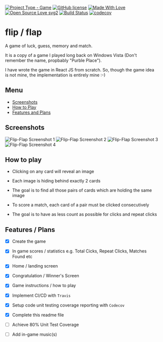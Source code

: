 [![Project Type - Game](https://img.shields.io/badge/Type-GAME-blueviolet.svg)](https://codotronix.github.io/flip-flap/)
[![GitHub license](https://img.shields.io/badge/License-MIT-blue.svg)](https://github.com/codotronix/flip-flap/blob/master/LICENSE)
[![Made With Love](https://img.shields.io/badge/Made%20With-Love-orange.svg)](https://github.com/codotronix/flip-flap)
[![Open Source Love svg2](https://badges.frapsoft.com/os/v2/open-source.svg?v=103)](https://github.com/codotronix/flip-flap)
[![Build Status](https://travis-ci.com/codotronix/flip-flap.svg?branch=master)](https://travis-ci.com/codotronix/flip-flap)
[![codecov](https://codecov.io/gh/codotronix/flip-flap/branch/master/graph/badge.svg)](https://codecov.io/gh/codotronix/flip-flap)


# flip / flap
A game of luck, guess, memory and match. 

It is a copy of a game I played long back on Windows Vista (Don't remember the name, propbably "Purble Place"). 

I have wrote the game in React JS from scratch. So, though the game idea is not mine, the implementation is entirely mine :-)



## Menu
- [Screenshots](https://github.com/codotronix/flip-flap#screenshots)
- [How to Play](https://github.com/codotronix/flip-flap#how-to-play)
- [Features and Plans](https://github.com/codotronix/flip-flap#features--plans)


## Screenshots
![Flip-Flap Screenshot 1](https://github.com/codotronix/flip-flap/blob/master/Extra/screenshots/v001/ff1.PNG)
![Flip-Flap Screenshot 2](https://github.com/codotronix/flip-flap/blob/master/Extra/screenshots/v001/ff2.PNG)
![Flip-Flap Screenshot 3](https://github.com/codotronix/flip-flap/blob/master/Extra/screenshots/v001/ff3.PNG)
![Flip-Flap Screenshot 4](https://github.com/codotronix/flip-flap/blob/master/Extra/screenshots/v001/ff4.PNG)


## How to play

- Clicking on any card will reveal an image

- Each image is hiding behind exactly 2 cards

- The goal is to find all those pairs of cards which are holding the same image

- To score a match, each card of a pair must be clicked consecutively

- The goal is to have as less count as possible for clicks and repeat clicks


## Features / Plans

- [x] Create the game

- [x] In game scores / statistics e.g. Total Cicks, Repeat Clicks, Matches Found etc

- [x] Home / landing screen

- [x] Congratulation / Winner's Screen

- [x] Game instructions / how to play

- [x] Implement CI/CD with `Travis`

- [x] Setup code unit testing coverage reporting with `Codecov` 

- [x] Complete this readme file

- [ ] Achieve 80% Unit Test Coverage

- [ ] Add in-game music(s)
